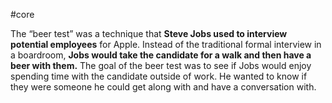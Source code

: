 #core

The “beer test” was a technique that **Steve Jobs used to interview potential employees** for Apple. Instead of the traditional formal interview in a boardroom, **Jobs would take the candidate for a walk and then have a beer with them.** The goal of the beer test was to see if Jobs would enjoy spending time with the candidate outside of work. He wanted to know if they were someone he could get along with and have a conversation with.
